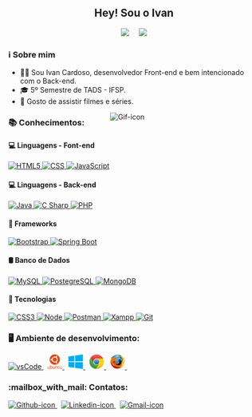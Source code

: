 
<h2 align="center">Hey! Sou o Ivan</h2>

<div align="center"> 
  <img height="180em" src="https://github-readme-stats.vercel.app/api?username=coivan&show_icons=true&theme=midnight-purple&include_all_commits=true&count_private=true&locale=pt-BR&custom_title=Ivan - Estatísticas do GitHub"/>
  &nbsp;
  &nbsp;
  <img height="180em" src="https://github-readme-stats.vercel.app/api/top-langs/?username=coivan&layout=compact&langs_count=7&theme=midnight-purple&locale=pt-BR"/>
</div>

<div style="display: inline_block">
  <h3>ℹ️ Sobre mim</h3>
  <ul>
    <li>👦🏾‍ Sou Ivan Cardoso, desenvolvedor Front-end e bem intencionado com o Back-end.</li>
    <li>🎓 5º Semestre de TADS - IFSP.</li>
    <li>🎥 Gosto de assistir filmes e séries.</li>
  </ul>
</div>

  <img 
       src="https://media.giphy.com/media/bcKmIWkUMCjVm/giphy.gif" 
       alt="Gif-icon" 
       align="right"
       width="300" 
       height="200"
  />

<div>
  <h3>📚 Conhecimentos:</h3>

  <h4>💻 Linguagens - Font-end</h4>
    <p align="left">
      <a href="#">
            <img alt="HTML5" src="https://img.shields.io/badge/HTML5-E34F26?style=for-the-badge&logo=html5&logoColor=white" />
      </a>
      <a href="#">
            <img alt="CSS" src="https://img.shields.io/badge/CSS-239120?&style=for-the-badge&logo=css3&logoColor=white" />
      </a>  
      <a href="#">
            <img alt="JavaScript" src="https://img.shields.io/badge/JavaScript-323330?style=for-the-badge&logo=javascript&logoColor=F7DF1E" />
      </a> 
    </p>
  
  <h4>💻 Linguagens - Back-end</h4>
    <p align="left">
      <a href="#">
            <img alt="Java" src="https://img.shields.io/badge/Java-ED8B00?style=for-the-badge&logo=java&logoColor=white" />
      </a>
      <a href="#">
            <img alt="C Sharp" src="https://img.shields.io/badge/C%23-239120?style=for-the-badge&logo=c-sharp&logoColor=white" />
      <a href="#">
            <img alt="PHP" src="https://img.shields.io/badge/PHP-777BB4?style=for-the-badge&logo=php&logoColor=white" />
      </a>
    </p>


  <h4>🔧 Frameworks</h4>
    <p align="left">
      <a href="#">
            <img alt="Bootstrap" src="https://img.shields.io/badge/Bootstrap-563D7C?style=for-the-badge&logo=bootstrap&logoColor=white" />
      </a>
      <a href="#">
            <img alt="Spring Boot" src="https://img.shields.io/badge/Spring_Boot-F2F4F9?style=for-the-badge&logo=spring-boot" />
      </a>
    </p>


  <h4>🛢 Banco de Dados</h4>
    <p align="left">
      <a href="#">
            <img alt="MySQL" src="https://img.shields.io/badge/MySQL-00000F?style=for-the-badge&logo=mysql&logoColor=white" />
      </a>
      <a href="#">
            <img alt="PostegreSQL" src="https://img.shields.io/badge/PostgreSQL-316192?style=for-the-badge&logo=postgresql&logoColor=white" />
      </a>
      <a href="#">
            <img alt="MongoDB" src="https://img.shields.io/badge/MongoDB-4EA94B?style=for-the-badge&logo=mongodb&logoColor=white" />
      </a>
    </p>

  <h4>📱 Tecnologias</h4>
    <p align="left">
      <a href="#">
            <img alt="CSS3" src="https://img.shields.io/badge/CSS3-1572B6?style=for-the-badge&logo=css3&logoColor=white" />
      </a>
      <a href="#">
            <img alt="Node" src="https://img.shields.io/badge/node-339933.svg?style=for-the-badge&logo=node.js&logoColor=white" />
      </a>
      <a href="#">
            <img alt="Postman" src="https://img.shields.io/badge/Postman-FF6C37?style=for-the-badge&logo=Postman&logoColor=white" />
      </a>
      <a href="#">
            <img alt="Xampp" src="https://img.shields.io/badge/Xampp-F37623?style=for-the-badge&logo=xampp&logoColor=white" />
      </a>
      <a href="#">
            <img alt="Git" src="https://img.shields.io/badge/Git-F05032?style=for-the-badge&logo=git&logoColor=white" />
      </a>
    </p>
</div>

  <h3>🖥️ Ambiente de desenvolvimento:</h3>
    <p align="left">
      <a href="#">
        <img src="https://upload.wikimedia.org/wikipedia/commons/thumb/9/9a/Visual_Studio_Code_1.35_icon.svg/512px-Visual_Studio_Code_1.35_icon.svg.png" alt="vsCode" width="30" height="30"/>
      </a>
      &nbsp;
      <a href="#">
        <img src="https://raw.githubusercontent.com/devicons/devicon/c7d326b6009e60442abc35fa45706d6f30ee4c8e/icons/ubuntu/ubuntu-plain-wordmark.svg" alt="ubuntu" width="30" height="30"/>
      </a>
      &nbsp;
      <a href="#">
        <img src="https://raw.githubusercontent.com/devicons/devicon/c7d326b6009e60442abc35fa45706d6f30ee4c8e/icons/windows8/windows8-original.svg" alt="windows" width="30" height="30"/>
      </a>
      &nbsp;
      <a href="#">
        <img src="https://github.com/devicons/devicon/blob/master/icons/chrome/chrome-original.svg" alt="Chrome" width="30" height="30"/>
      </a>
      &nbsp;
      <a href="#">
        <img src="https://github.com/devicons/devicon/blob/master/icons/firefox/firefox-original.svg" alt="Firefox" width="30" height="30"/>
      </a>
      &nbsp;
    </p>

<h3>:mailbox_with_mail: Contatos:</h3>
  <p align="left">
    <a href="https://github.com/coivan/" target="_blank">
      <img src="https://img.shields.io/badge/GitHub-100000?style=for-the-badge&logo=github&logoColor=white" alt="Github-icon"/>
    </a>
      &nbsp;
    <a href="https://www.linkedin.com/in/ivan-cardoso-442691191/" target="_blank">
      <img src="https://img.shields.io/badge/LinkedIn-0077B5?style=for-the-badge&logo=linkedin&logoColor=white" alt="Linkedin-icon"/>
    </a>
      &nbsp;
    <a href="mailto:c.ivan@aluno.ifsp.edu.br" target="_blank">
      <img src="https://img.shields.io/badge/Gmail-D14836?style=for-the-badge&logo=gmail&logoColor=white" alt="Gmail-icon"/>
    </a>
  </p>

